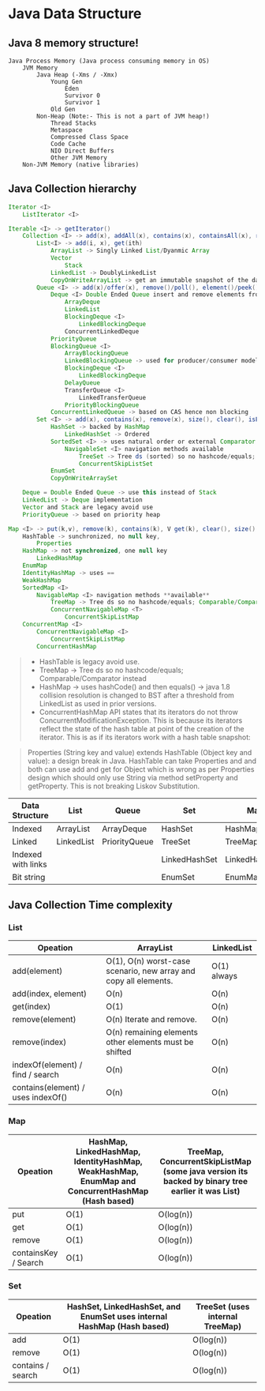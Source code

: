 Java Data Structure
===================

## Java 8 memory structure!

```
Java Process Memory (Java process consuming memory in OS)
    JVM Memory 
        Java Heap (-Xms / -Xmx)
            Young Gen
                Eden
                Survivor 0
                Survivor 1
            Old Gen
        Non-Heap (Note:- This is not a part of JVM heap!)
            Thread Stacks
            Metaspace
            Compressed Class Space
            Code Cache
            NIO Direct Buffers
            Other JVM Memory
    Non-JVM Memory (native libraries)
```

## Java Collection hierarchy

```java
Iterator <I>
    ListIterator <I>

Iterable <I> -> getIterator()
    Collection <I> -> add(x), addAll(x), contains(x), containsAll(x), remove(x), clear(), isEmpty(), size()
        List<I> -> add(i, x), get(ith)
            ArrayList -> Singly Linked List/Dyanmic Array
            Vector
                Stack
            LinkedList -> DoublyLinkedList
            CopyOnWriteArrayList -> get an immutable snapshot of the data in the list at the time iterator() was called. remove() not supported
        Queue <I> -> add(x)/offer(x), remove()/poll(), element()/peek()
            Deque <I> Double Ended Queue insert and remove elements from both ends of the queue
                ArrayDeque
                LinkedList
                BlockingDeque <I>
                    LinkedBlockingDeque
                ConcurrentLinkedDeque
            PriorityQueue
            BlockingQueue <I>
                ArrayBlockingQueue
                LinkedBlockingQueue -> used for producer/consumer model
                BlockingDeque <I>
                    LinkedBlockingDeque
                DelayQueue
                TransferQueue <I>
                    LinkedTransferQueue
                PriorityBlockingQueue
            ConcurrentLinkedQueue -> based on CAS hence non blocking
        Set <I> -> add(x), contains(x), remove(x), size(), clear(), isEmpty()
            HashSet -> backed by HashMap
                LinkedHashSet -> Ordered
            SortedSet <I> -> uses natural order or external Comparator
                NavigableSet <I> navigation methods available
                    TreeSet -> Tree ds (sorted) so no hashcode/equals; Comparable/Comparator instead
                    ConcurrentSkipListSet
            EnumSet
            CopyOnWriteArraySet

    Deque = Double Ended Queue -> use this instead of Stack
    LinkedList -> Deque implementation
    Vector and Stack are legacy avoid use
    PriorityQueue -> based on priority heap

Map <I> -> put(k,v), remove(k), contains(k), V get(k), clear(), size()
    HashTable -> sunchronized, no null key, 
        Properties
    HashMap -> not synchronized, one null key
        LinkedHashMap
    EnumMap
    IdentityHashMap -> uses == 
    WeakHashMap
    SortedMap <I>
        NavigableMap <I> navigation methods **available**
            TreeMap -> Tree ds so no hashcode/equals; Comparable/Comparator instead
            ConcurrentNavigableMap <T>
                ConcurrentSkipListMap
    ConcurrentMap <I>
        ConcurrentNavigableMap <I>
            ConcurrentSkipListMap
        ConcurrentHashMap
```

 > - HashTable is legacy avoid use.
 > - TreeMap -> Tree ds so no hashcode/equals; Comparable/Comparator instead
 > - HashMap -> uses hashCode() and then equals() -> java 1.8  collision resolution is changed to BST after a threshold from LinkedList as used in prior versions.
 > - ConcurrentHashMap API states that its iterators do not throw ConcurrentModificationException. This is because its iterators reflect the state of the hash table at point of the creation of the iterator. This is as if its iterators work with a hash table snapshot:

> Properties (String key and value) extends HashTable (Object key and value): a design break in Java. HashTable can take Properties and and both can use add and get for Object which is wrong as per Properties design which should only use String via method setProperty and getProperty.
> This is not breaking Liskov Substitution.


| Data Structure     | List       | Queue         | Set           | Map           |
| ----               | ----       | ----          | ----          | ----          |
| Indexed            | ArrayList  | ArrayDeque    | HashSet       | HashMap       |
| Linked             | LinkedList | PriorityQueue | TreeSet       | TreeMap       |
| Indexed with links |            |               | LinkedHashSet | LinkedHashMap |
| Bit string         |            |               | EnumSet       | EnumMap       |

## Java Collection Time complexity

### List

| Opeation                             | ArrayList                                                        | LinkedList  |
| ----                                 | ----                                                             | ----        |
| add(element)                         | O(1), O(n) worst-case scenario, new array and copy all elements. | O(1) always |
| add(index, element)                  | O(n)                                                             | O(n)        |   
| get(index)                           | O(1)                                                             | O(n)        |
| remove(element)                      | O(n) Iterate and remove.                                         | O(n)        |
| remove(index)                        | O(n) remaining elements other elements must be shifted           | O(n)        |
| indexOf(element) / find / search     | O(n)                                                             | O(n)        |
| contains(element) / uses indexOf()   | O(n)                                                             | O(n)        |

### Map

| Opeation | HashMap, LinkedHashMap, IdentityHashMap, WeakHashMap, EnumMap and ConcurrentHashMap (Hash based) | TreeMap, ConcurrentSkipListMap (some java version its backed by binary tree earlier it was List) |
| ----     | ----                                                                                             | ----                                                                                             |
| put                  | O(1) | O(log(n)) |
| get 	               | O(1) | O(log(n)) |
| remove               | O(1) | O(log(n)) |
| containsKey / Search | O(1) | O(log(n)) |  

### Set

| Opeation | HashSet, LinkedHashSet, and EnumSet uses internal HashMap (Hash based) | TreeSet (uses internal TreeMap) |
| ----     | ----                                                                   | ----                            |
add               | O(1) | O(log(n)) |
remove            | O(1) | O(log(n)) |
contains / search | O(1) | O(log(n)) |
